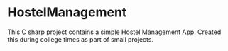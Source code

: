 # HostelManagement

This C sharp project contains a simple Hostel Management App. Created this during college times as part of small projects.
